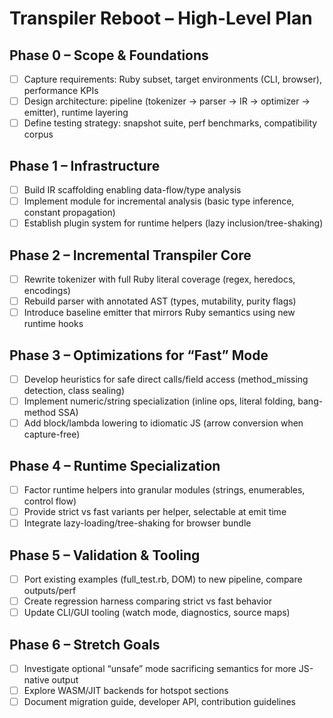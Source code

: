 # Transpiler Reboot – High-Level Plan

## Phase 0 – Scope & Foundations
- [ ] Capture requirements: Ruby subset, target environments (CLI, browser), performance KPIs
- [ ] Design architecture: pipeline (tokenizer → parser → IR → optimizer → emitter), runtime layering
- [ ] Define testing strategy: snapshot suite, perf benchmarks, compatibility corpus

## Phase 1 – Infrastructure
- [ ] Build IR scaffolding enabling data-flow/type analysis
- [ ] Implement module for incremental analysis (basic type inference, constant propagation)
- [ ] Establish plugin system for runtime helpers (lazy inclusion/tree-shaking)

## Phase 2 – Incremental Transpiler Core
- [ ] Rewrite tokenizer with full Ruby literal coverage (regex, heredocs, encodings)
- [ ] Rebuild parser with annotated AST (types, mutability, purity flags)
- [ ] Introduce baseline emitter that mirrors Ruby semantics using new runtime hooks

## Phase 3 – Optimizations for “Fast” Mode
- [ ] Develop heuristics for safe direct calls/field access (method_missing detection, class sealing)
- [ ] Implement numeric/string specialization (inline ops, literal folding, bang-method SSA)
- [ ] Add block/lambda lowering to idiomatic JS (arrow conversion when capture-free)

## Phase 4 – Runtime Specialization
- [ ] Factor runtime helpers into granular modules (strings, enumerables, control flow)
- [ ] Provide strict vs fast variants per helper, selectable at emit time
- [ ] Integrate lazy-loading/tree-shaking for browser bundle

## Phase 5 – Validation & Tooling
- [ ] Port existing examples (full_test.rb, DOM) to new pipeline, compare outputs/perf
- [ ] Create regression harness comparing strict vs fast behavior
- [ ] Update CLI/GUI tooling (watch mode, diagnostics, source maps)

## Phase 6 – Stretch Goals
- [ ] Investigate optional “unsafe” mode sacrificing semantics for more JS-native output
- [ ] Explore WASM/JIT backends for hotspot sections
- [ ] Document migration guide, developer API, contribution guidelines

